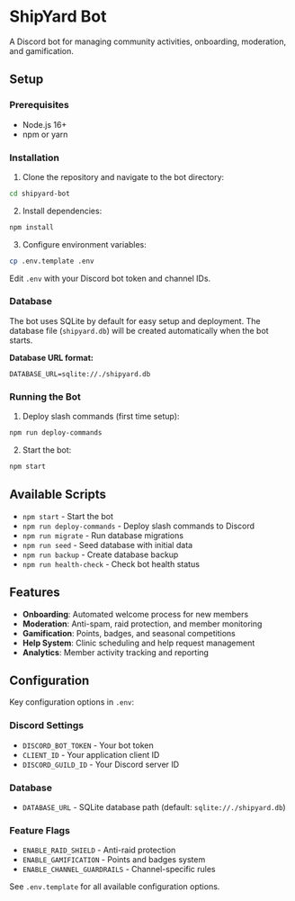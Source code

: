 # ShipYard Bot

A Discord bot for managing community activities, onboarding, moderation, and gamification.

## Setup

### Prerequisites
- Node.js 16+ 
- npm or yarn

### Installation

1. Clone the repository and navigate to the bot directory:
```bash
cd shipyard-bot
```

2. Install dependencies:
```bash
npm install
```

3. Configure environment variables:
```bash
cp .env.template .env
```
Edit `.env` with your Discord bot token and channel IDs.

### Database

The bot uses SQLite by default for easy setup and deployment. The database file (`shipyard.db`) will be created automatically when the bot starts.

**Database URL format:**
```
DATABASE_URL=sqlite://./shipyard.db
```

### Running the Bot

1. Deploy slash commands (first time setup):
```bash
npm run deploy-commands
```

2. Start the bot:
```bash
npm start
```

## Available Scripts

- `npm start` - Start the bot
- `npm run deploy-commands` - Deploy slash commands to Discord
- `npm run migrate` - Run database migrations
- `npm run seed` - Seed database with initial data
- `npm run backup` - Create database backup
- `npm run health-check` - Check bot health status

## Features

- **Onboarding**: Automated welcome process for new members
- **Moderation**: Anti-spam, raid protection, and member monitoring
- **Gamification**: Points, badges, and seasonal competitions
- **Help System**: Clinic scheduling and help request management
- **Analytics**: Member activity tracking and reporting

## Configuration

Key configuration options in `.env`:

### Discord Settings
- `DISCORD_BOT_TOKEN` - Your bot token
- `CLIENT_ID` - Your application client ID
- `DISCORD_GUILD_ID` - Your Discord server ID

### Database
- `DATABASE_URL` - SQLite database path (default: `sqlite://./shipyard.db`)

### Feature Flags
- `ENABLE_RAID_SHIELD` - Anti-raid protection
- `ENABLE_GAMIFICATION` - Points and badges system
- `ENABLE_CHANNEL_GUARDRAILS` - Channel-specific rules

See `.env.template` for all available configuration options.
